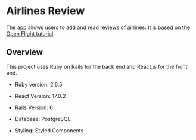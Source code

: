 # Airlines Review

The app allows users to add and read reviews of airlines. It is based on the [Open Flight tutorial](https://www.youtube.com/watch?v=oyjzi837wME).

## Overview

This project uses Ruby on Rails for the back end and React.js for the front end.

- Ruby version: 2.6.5

- React Version: 17.0.2

- Rails Version: 6

- Database: PostgreSQL

- Styling: Styled Components
